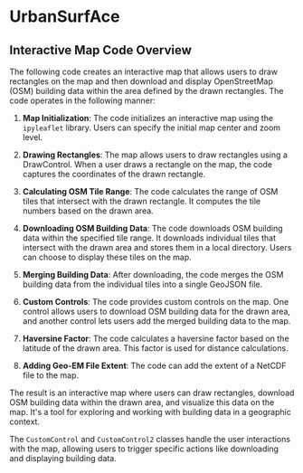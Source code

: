 # UrbanSurfAce

## Interactive Map Code Overview

The following code creates an interactive map that allows users to draw rectangles on the map and then download and display OpenStreetMap (OSM) building data within the area defined by the drawn rectangles. The code operates in the following manner:

1. **Map Initialization**: The code initializes an interactive map using the `ipyleaflet` library. Users can specify the initial map center and zoom level.

2. **Drawing Rectangles**: The map allows users to draw rectangles using a DrawControl. When a user draws a rectangle on the map, the code captures the coordinates of the drawn rectangle.

3. **Calculating OSM Tile Range**: The code calculates the range of OSM tiles that intersect with the drawn rectangle. It computes the tile numbers based on the drawn area.

4. **Downloading OSM Building Data**: The code downloads OSM building data within the specified tile range. It downloads individual tiles that intersect with the drawn area and stores them in a local directory. Users can choose to display these tiles on the map.

5. **Merging Building Data**: After downloading, the code merges the OSM building data from the individual tiles into a single GeoJSON file.

6. **Custom Controls**: The code provides custom controls on the map. One control allows users to download OSM building data for the drawn area, and another control lets users add the merged building data to the map.

7. **Haversine Factor**: The code calculates a haversine factor based on the latitude of the drawn area. This factor is used for distance calculations.

8. **Adding Geo-EM File Extent**: The code can add the extent of a NetCDF file to the map.

The result is an interactive map where users can draw rectangles, download OSM building data within the drawn area, and visualize this data on the map. It's a tool for exploring and working with building data in a geographic context.

The `CustomControl` and `CustomControl2` classes handle the user interactions with the map, allowing users to trigger specific actions like downloading and displaying building data.
